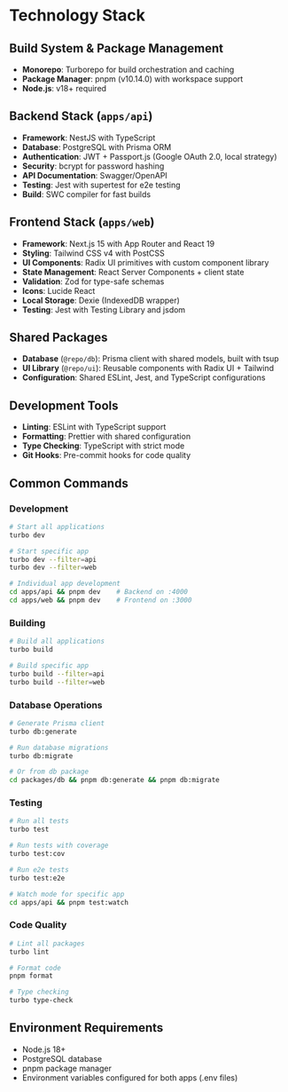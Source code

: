 # Technology Stack

## Build System & Package Management

- **Monorepo**: Turborepo for build orchestration and caching
- **Package Manager**: pnpm (v10.14.0) with workspace support
- **Node.js**: v18+ required

## Backend Stack (`apps/api`)

- **Framework**: NestJS with TypeScript
- **Database**: PostgreSQL with Prisma ORM
- **Authentication**: JWT + Passport.js (Google OAuth 2.0, local strategy)
- **Security**: bcrypt for password hashing
- **API Documentation**: Swagger/OpenAPI
- **Testing**: Jest with supertest for e2e testing
- **Build**: SWC compiler for fast builds

## Frontend Stack (`apps/web`)

- **Framework**: Next.js 15 with App Router and React 19
- **Styling**: Tailwind CSS v4 with PostCSS
- **UI Components**: Radix UI primitives with custom component library
- **State Management**: React Server Components + client state
- **Validation**: Zod for type-safe schemas
- **Icons**: Lucide React
- **Local Storage**: Dexie (IndexedDB wrapper)
- **Testing**: Jest with Testing Library and jsdom

## Shared Packages

- **Database** (`@repo/db`): Prisma client with shared models, built with tsup
- **UI Library** (`@repo/ui`): Reusable components with Radix UI + Tailwind
- **Configuration**: Shared ESLint, Jest, and TypeScript configurations

## Development Tools

- **Linting**: ESLint with TypeScript support
- **Formatting**: Prettier with shared configuration
- **Type Checking**: TypeScript with strict mode
- **Git Hooks**: Pre-commit hooks for code quality

## Common Commands

### Development
```bash
# Start all applications
turbo dev

# Start specific app
turbo dev --filter=api
turbo dev --filter=web

# Individual app development
cd apps/api && pnpm dev    # Backend on :4000
cd apps/web && pnpm dev    # Frontend on :3000
```

### Building
```bash
# Build all applications
turbo build

# Build specific app
turbo build --filter=api
turbo build --filter=web
```

### Database Operations
```bash
# Generate Prisma client
turbo db:generate

# Run database migrations
turbo db:migrate

# Or from db package
cd packages/db && pnpm db:generate && pnpm db:migrate
```

### Testing
```bash
# Run all tests
turbo test

# Run tests with coverage
turbo test:cov

# Run e2e tests
turbo test:e2e

# Watch mode for specific app
cd apps/api && pnpm test:watch
```

### Code Quality
```bash
# Lint all packages
turbo lint

# Format code
pnpm format

# Type checking
turbo type-check
```

## Environment Requirements

- Node.js 18+
- PostgreSQL database
- pnpm package manager
- Environment variables configured for both apps (.env files)